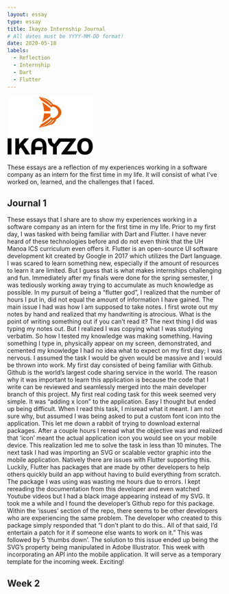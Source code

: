 ```yaml
---
layout: essay
type: essay
title: Ikayzo Internship Journal
# All dates must be YYYY-MM-DD format!
date: 2020-05-18
labels:
  - Reflection
  - Internship
  - Dart
  - Flutter
---
```


<img class="" src="../images/logo-ikayzo.png">

These essays are a reflection of my experiences working in a software company as an intern for the first time in my life. It will consist of what I've worked on, learned, and the challenges that I faced.

## Journal 1

These essays that I share are to show my experiences working in a software company as an intern for the first time in my life.
Prior to my first day, I was tasked with being familiar with Dart and Flutter. I have never heard of these technologies before and do not even think that the UH Manoa ICS curriculum even offers it. Flutter is an open-source UI software development kit created by Google in 2017 which utilizes the Dart language. I was scared to learn something new, especially if the amount of resources to learn it are limited. But I guess that is what makes internships challenging and fun.
Immediately after my finals were done for the spring semester, I was tediously working away trying to accumulate as much knowledge as possible. In my pursuit of being a “flutter god”, I realized that the number of hours I put in, did not equal the amount of information I have gained. The main issue I had was how I am supposed to take notes. I first wrote out my notes by hand and realized that my handwriting is atrocious. What is the point of writing something out if you can’t read it? The next thing I did was typing my notes out. But I realized I was copying what I was studying verbatim. So how I tested my knowledge was making something. Having something I type in, physically appear on my screen, demonstrated, and cemented my knowledge
	I had no idea what to expect on my first day; I was nervous. I assumed the task I would be given would be massive and I would be thrown into work. My first day consisted of being familiar with Github. Github is the world’s largest code sharing service in the world. The reason why it was important to learn this application is because the code that I write can be reviewed and seamlessly merged into the main developer branch of this project.
	My first real coding task for this week seemed very simple. It was “adding x Icon” to the application. Easy I thought but ended up being difficult. When I read this task, I misread what it meant. I am not sure why, but assumed I was being asked to put a custom font icon into the application. This let me down a rabbit of trying to download external packages. After a couple hours I reread what the objective was and realized that ‘icon’ meant the actual application icon you would see on your mobile device. This realization led me to solve the task in less than 10 minutes.
	The next task I had was importing an SVG or scalable vector graphic into the mobile application. Natively there are issues with Flutter supporting this.  Luckily, Flutter has packages that are made by other developers to help others quickly build an app without having to build everything from scratch. The package I was using was wasting me hours due to errors. I kept rereading the documentation from this developer and even watched Youtube videos but I had a black image appearing instead of my SVG. It took me a while and I found the developer’s Github repo for this package. Within the ‘issues’ section of the repo, there seems to be other developers who are experiencing the same problem. The developer who created to this package simply responded that “I don’t plant to do this.. All of that said, I’d entertain a patch for it if someone else wants to work on it.” This was followed by 5 ‘thumbs down’.  The solution to this issue ended up being the SVG’s property being manipulated in Adobe Illustrator. 
	This week with incorporating an API into the mobile application. It will serve as a temporary template for the incoming week. Exciting!



## Week 2





